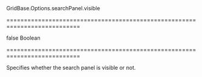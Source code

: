 <!--id-->GridBase.Options.searchPanel.visible<!--/id-->
===========================================================================
<!--default-->false<!--/default-->
<!--type-->Boolean<!--/type-->
===========================================================================

<!--shortDescription-->
Specifies whether the search panel is visible or not.
<!--/shortDescription-->

<!--fullDescription-->

<!--/fullDescription-->